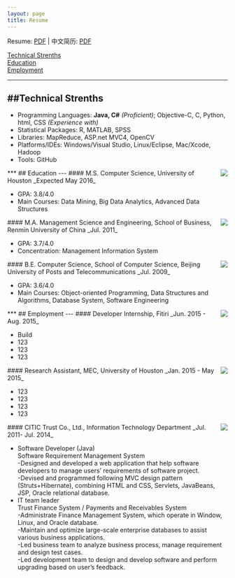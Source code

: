 ```yaml
---
layout: page
title: Resume
---
```


Resume: [PDF](http://www.yiwenshi.com/files/YiwenShi_CV_en.pdf) | 中文简历: [PDF](http://www.yiwenshi.com/files/YiwenShi_CV_cn.pdf)

[Technical Strenths](#Technical)<br>
[Education](#Education)<br>
[Employment](#Employment)
<span id="Technical">
***
##Technical Strenths
---
</span>

- Programming Languages: 
__Java, C#__ _(Proficient)_; Objective-C, C, Python, html, CSS _(Experience with)_
- Statistical Packages: R, MATLAB, SPSS
- Libraries: MapReduce, ASP.net MVC4, OpenCV 
- Platforms/IDEs: Windows/Visual Studio, Linux/Eclipse, Mac/Xcode, Hadoop 
- Tools: GitHub

<span id="Education">
***
## Education
---
</span>
<img align="right" src="http://yiwenshi.com/image/UH.jpg">
#### M.S. Computer Science, University of Houston	
_Expected May 2016_

- GPA: 3.8/4.0
- Main Courses: Data Mining, Big Data Analytics, Advanced Data Structures

<img align="right" src="http://yiwenshi.com/image/RUC.jpg">
#### M.A. Management Science and Engineering, School of Business, Renmin University of China
_Jul. 2011_

- GPA: 3.7/4.0
- Concentration: Management Information System

<img align="right" src="http://yiwenshi.com/image/BUPT.jpg">
#### B.E. Computer Science, School of Computer Science, Beijing University of Posts and Telecommunications
_Jul. 2009_

- GPA: 3.6/4.0
- Main Courses: Object-oriented Programming, Data Structures and Algorithms, Database System, Software Engineering

<span id="Employment">
***
## Employment
---
</span>
<img align="right" src="http://yiwenshi.com/image/Fitiri.jpg">
#### Developer Internship, Fitiri
_Jun. 2015 - Aug. 2015_

- Build 
- 123
- 123
- 123

<img align="right" src="http://yiwenshi.com/image/UH.jpg">
#### Research Assistant, MEC, University of Houston
_Jan. 2015 - May 2015_

- 123
- 123
- 123
- 123


<img align="right" src="http://yiwenshi.com/image/CITICT.jpg">
#### CITIC Trust Co., Ltd., Information Technology Department
_Jul. 2011- Jul. 2014_

- Software Developer (Java)	<br>
Software Requirement Management System<br>
-Designed and developed a web application that help software developers to manage users’ requirements of software project.<br>
-Devised and programmed following MVC design pattern (Struts+Hibernate), combining HTML and CSS, Servlets, JavaBeans, JSP, Oracle relational database.
- IT team leader	
Trust Finance System / Payments and Receivables System<br>
-Administrate Finance Management System, which operate in Window, Linux, and Oracle database.<br>
-Maintain and optimize large-scale enterprise databases to assist various business applications.<br>
-Led business team to analyze business process, manage requirement and design test cases.<br>
-Led development team to design and develop software and perform upgrading based on user’s feedback.